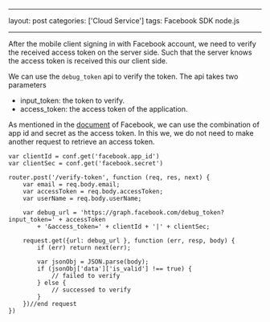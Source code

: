    ---
   layout: post
   categories: ['Cloud Service']
   tags: Facebook SDK node.js
   
   ---
   
   After the mobile client signing in  with Facebook account, we need to verify
   the received access token on the server side. Such that the server knows the
   access token is received this our client side.
   
   We can use the `debug_token` api to verify the token. The api takes two parameters
   
   - input_token: the token to verify. 
   - access_token: the access token of the application.
   
   As mentioned in the [document](https://developers.facebook.com/docs/facebook-login/access-tokens) of Facebook,
   we can use the combination of app id and secret as the access token. In this we, we do not need to make
   another request to retrieve an access token. 
   
   ```
   var clientId = conf.get('facebook.app_id')
   var clientSec = conf.get('facebook.secret')
   
   router.post('/verify-token', function (req, res, next) {
       var email = req.body.email;
       var accessToken = req.body.accessToken;
       var userName = req.body.userName;
   
       var debug_url = 'https://graph.facebook.com/debug_token?input_token=' + accessToken
           + '&access_token=' + clientId + '|' + clientSec;
   
       request.get({url: debug_url }, function (err, resp, body) {
           if (err) return next(err);
   
           var jsonObj = JSON.parse(body);
           if (jsonObj['data']['is_valid'] !== true) {
               // failed to verify
           } else {
               // successed to verify
           }
       })//end request
   })
   ```